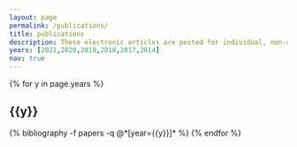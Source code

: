 ```yaml
---
layout: page
permalink: /publications/
title: publications
description: These electronic articles are posted for individual, non-commercial use to ensure timely dissemination of scholarly work. They are intended for teaching and training purposes only. Downloading a document should be considered a request by you for a single copy. Articles may not be reposted or disseminated without permission by the copyright holder. Copyright holders retain all rights as indicated within each article.
years: [2021,2020,2019,2018,2017,2014]
nav: true
---
```


<div class="publications">

{% for y in page.years %}
  <h2 class="year">{{y}}</h2>
  {% bibliography -f papers -q @*[year={{y}}]* %}
{% endfor %}

</div>
